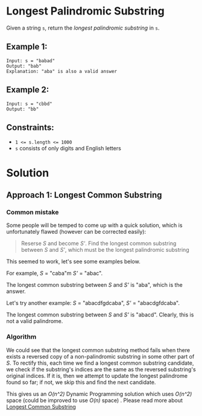 # Longest Palindromic Substring

Given a string `s`, return the _longest palindromic substring_ in `s`.

## Example 1:

````
Input: s = "babad"
Output: "bab"
Explanation: "aba" is also a valid answer
````

## Example 2:

````
Input: s = "cbbd"
Output: "bb"
````

## Constraints:

- `1 <= s.length <= 1000`
- `s` consists of only digits and English letters

# Solution

## Approach 1: Longest Common Substring

### Common mistake

Some people will be temped to come up with a quick solution, which is unfortunately flawed (however can be corrected
easily):

> Reserse *S* and become *S'*. Find the longest common substring between *S* and *S'*, which must be the longest palindromic substring

This seemed to work, let's see some examples below.

For example, *S* = "caba"m *S'* = "abac".

The longest common substring between *S* and *S'* is "aba", which is the answer.

Let's try another example: *S* = "abacdfgdcaba", *S'* = "abacdgfdcaba".

The longest common substring between *S* and *S'* is "abacd". Clearly, this is not a valid palindrome.

### Algorithm

We could see that the longest common substring method fails when there exists a reversed copy of a non-palindromic
substring in some other part of *S*. To rectify this, each time we find a longest common substring candidate, we check
if the substring's indices are the same as the reversed substring's original indices. If it is, then we attempt to
update the longest palindrome found so far; if not, we skip this and find the next candidate.

This gives us an _O(n^2)_ Dynamic Programming solution which uses _O(n^2)_ space (could be improved to use _O(n)_ space)
. Please read more about [Longest Common Substring](http://en.wikipedia.org/wiki/Longest_common_substring)